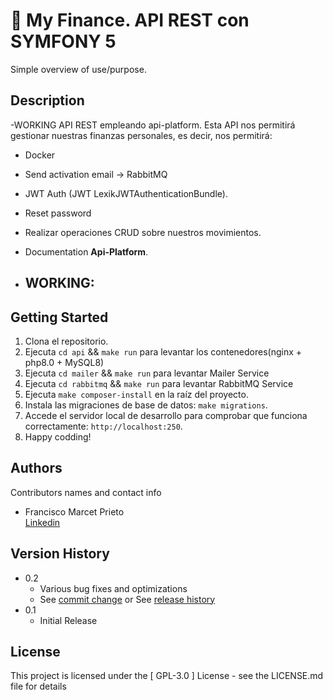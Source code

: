 # 📖 My Finance. API REST con SYMFONY 5

Simple overview of use/purpose.

## Description
-WORKING
API REST empleando api-platform. Esta API nos permitirá gestionar nuestras finanzas personales, es decir, nos permitirá:
- Docker
- Send activation email -> RabbitMQ
- JWT Auth (JWT LexikJWTAuthenticationBundle).
- Reset password
- Realizar operaciones CRUD sobre nuestros movimientos.
- Documentation **Api-Platform**.

- WORKING:
    - 



## Getting Started

1. Clona el repositorio.
2. Ejecuta `cd api` && `make run` para levantar los contenedores(nginx + php8.0 + MySQL8)
3. Ejecuta `cd mailer` && `make run` para levantar Mailer Service
4. Ejecuta `cd rabbitmq` && `make run` para levantar RabbitMQ Service
5. Ejecuta `make composer-install` en la raíz del proyecto.
6. Instala las migraciones de base de datos: `make migrations`.
7. Accede el servidor local de desarrollo para comprobar que funciona correctamente: `http://localhost:250`.
8. Happy codding!


## Authors

Contributors names and contact info

- Francisco Marcet Prieto  
  [Linkedin](https://www.linkedin.com/in/fcomarcetprieto/)

## Version History

* 0.2
    * Various bug fixes and optimizations
    * See [commit change]() or See [release history]()
* 0.1
    * Initial Release

## License

This project is licensed under the [ GPL-3.0 ] License - see the LICENSE.md file for details